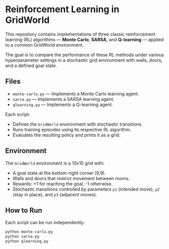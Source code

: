 # Reinforcement Learning in GridWorld

This repository contains implementations of three classic reinforcement learning (RL) algorithms — **Monte Carlo**, **SARSA**, and **Q-learning** — applied to a common GridWorld environment.

The goal is to compare the performance of these RL methods under various hyperparameter settings in a stochastic grid environment with walls, doors, and a defined goal state.

## Files

- `monte-carlo.py` — Implements a Monte Carlo learning agent.
- `sarsa.py` — Implements a SARSA learning agent.
- `qlearning.py` — Implements a Q-learning agent.

Each script:
- Defines the `GridWorld` environment with stochastic transitions.
- Runs training episodes using its respective RL algorithm.
- Evaluates the resulting policy and prints it as a grid.

## Environment

The `GridWorld` environment is a 10x10 grid with:
- A goal state at the bottom-right corner (9,9).
- Walls and doors that restrict movement between rooms.
- Rewards: +1 for reaching the goal, -1 otherwise.
- Stochastic transitions controlled by parameters `p1` (intended move), `p2` (stay in place), and `p3` (adjacent moves).

## How to Run

Each script can be run independently:

```bash
python monte-carlo.py
python sarsa.py
python qlearning.py
